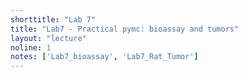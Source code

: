 ```yaml
---
shorttitle: "Lab 7"
title: "Lab7 - Practical pymc: bioassay and tumors"
layout: "lecture"
noline: 1
notes: ['Lab7_bioassay', 'Lab7_Rat_Tumor']
---
```

